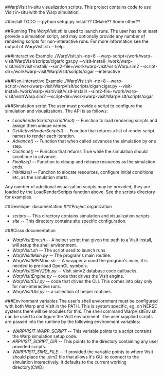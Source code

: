#WarpVisIt in-situ visualization scripts.
This project contains code to use VisIt in-situ with the Warp simulation.

##Install
TODO -- python setup.py install?? CMake?? Some other??

##Running
The *WarpVisIt.sh* is used to launch runs. The user has to at least provide a simulation script, and may optionally provide any number of rendering scripts for non-interactive runs. For more information see the output of WarpVisIt.sh --help.

###Interactive Example
./WarpVisIt.sh -np=8  --warp-script=/work/warp-visit/WarpVisIt/scripts/cigar/cigar.py --visit-install=/work/warp-visit/visit/visit-install/ --sim2-file=/work/warp-visit/visit/Warp.sim2 --script-dir=/work/warp-visit/WarpVisIt/scripts/cigar --interactive

###Non-interactive Example
./WarpVisIt.sh -np=8  --warp-script=/work/warp-visit/WarpVisIt/scripts/cigar/cigar.py --visit-install=/work/warp-visit/visit/visit-install/ --sim2-file=/work/warp-visit/visit/Warp.sim2 --script-dir=/work/warp-visit/WarpVisIt/scripts/cigar

###Simulation script
The user must provide a script to configure the simulation and visualizaitons. The API is as follows:

* *LoadRenderScripts(scriptRoot)* -- Function to load rendering scripts and assign them unique names.
* *GetActiveRenderScripts()* -- Function that returns a list of render script names to render each iteration.
* *Advance()* -- Function that when called advances the simulation by one step.
* *Continue()* -- Function that returns True while the simulation should scontinue to advance.
* *Finalize()* -- Function to cleaup and release resources as the simulation ends.
* *Initialize()* -- Funciton to alocate resources, configure initial conditions etc, as the simulation starts.

 Any number of additional visualization scripts may be provided, they are loaded by the LoadRenderScripts function above. See the scripts directory for examples.

##Developer documentation
###Project organization
* *scripts* -- This directory contains simulation and visualization scripts
* *site* -- This directory contains site specific configuration.

###Class documentation
* *WarpVisItEnv.sh* -- A helper script that given the path to a VisIt install, will setup the shell environment.
* *WarpVisIt.sh* -- The script used to launch runs.
* *WarpVisItMain.py* -- The program's main routine.
* *WarpVisItMPIMain.sh* -- A wrapper around the program's main, it is needed to pre-load OpenGL symbols.
* *WarpVisItSimV2Db.py* -- VisIt simV2 database code callbacks.
* *WarpVisItEngine.py* -- code that drives the VisIt engine.
* *WarpVisItCLI.py* -- code that drives the CLI. This comes into play only for non-interactive runs.
* *WarpVisItUtil.py* -- a collection of helper routines.

###Environment variables
The user's shell enviornment must be configured with both Warp and VisIt in the PATH. This is system specific, eg. on NERSC systems there will be modules for this. The shell command WarpVisItEnv.sh can be used to configure the VisIt enviornment.
The user supplied scripts are passed into the runtime by the following environment variables:

* *WARPVISIT_WARP_SCRIPT* -- This variable points to a script contains the Warp simulation setup code.
* *ARPVISIT_SCRIPT_DIR* -- This points to the directory containing any user provided scripts.
* *WARPVISIT_SIM2_FILE* -- If provided the variable points to where VisIt should place the .sim2 file that allows it's GUI to connect to the simulation interactively. It defaults to the current working directory(CWD)
